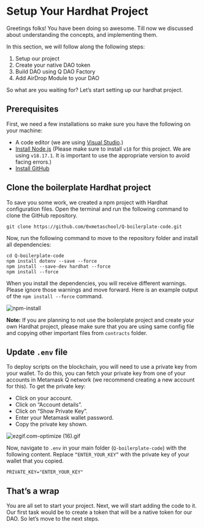 # Setup Your Hardhat Project

Greetings folks! You have been doing so awesome. Till now we discussed about understanding the concepts, and implementing them. 

In this section, we will follow along the following steps:

1. Setup our project
2. Create your native DAO token
3. Build DAO using Q DAO Factory
4. Add AirDrop Module to your DAO

So what are you waiting for? Let’s start setting up our hardhat project.

## Prerequisites

First, we need a few installations so make sure you have the following on your machine:

- A code editor (we are using [Visual Studio](https://code.visualstudio.com/download).)
- [Install Node.js](https://nodejs.org/en/download) (Please make sure to install `v18` for this project. We are using `v18.17.1`. It is important to use the appropriate version to avoid facing errors.)
- [Install GitHub](https://github.com/git-guides/install-git)

## Clone the boilerplate Hardhat project

To save you some work, we created a npm project with Hardhat configuration files. Open the terminal and run the following command to clone the GitHub repository. 

```
git clone https://github.com/0xmetaschool/Q-boilerplate-code.git
```

Now, run the following command to move to the repository folder and install all dependencies:

```
cd Q-boilerplate-code
npm install dotenv --save --force
npm install --save-dev hardhat --force
npm install --force
```
When you install the dependencies, you will receive different warnings. Please ignore those warnings and move forward. Here is an example output of the `npm install --force` command.

![npm-install](https://github.com/0xmetaschool/Learning-Projects/blob/main/assests_for_all/assests_for_q/q-update/3.%20Creating%20and%20Deploying%20a%20Gamer%20DAO%20using%20Q%20GDK/2.%20Setup%20Your%20Project/npm-install.png?raw=true)

**Note:** If you are planning to not use the boilerplate project and create your own Hardhat project, please make sure that you are using same config file and copying other important files from `contracts` folder.

## Update `.env` file

To deploy scripts on the blockchain, you will need to use a private key from your wallet. To do this, you can fetch your private key from one of your accounts in Metamask Q network (we recommend creating a new account for this). To get the private key:

- Click on your account.
- Click on “Account details”.
- Click on “Show Private Key”.
- Enter your Metamask wallet password.
- Copy the private key shown.
    
![ezgif.com-optimize (16).gif](https://github.com/0xmetaschool/Learning-Projects/blob/main/assests_for_all/assests_for_q/q-update/3.%20Creating%20and%20Deploying%20a%20Gamer%20DAO%20using%20Q%20GDK/2.%20Setup%20Your%20Project/ezgif.com-optimize_(16).gif?raw=true)
    

Now, navigate to `.env` in your main folder (`Q-boilerplate-code`) with the following content. Replace `“ENTER_YOUR_KEY”` with the private key of your wallet that you copied.

```
PRIVATE_KEY="ENTER_YOUR_KEY"
```

## That’s a wrap

You are all set to start your project. Next, we will start adding the code to it. Our first task would be to create a token that will be a native token for our DAO. So let’s move to the next steps.